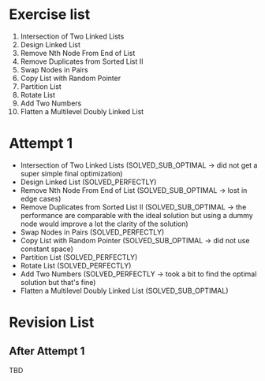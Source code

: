 # Exercise list
1. Intersection of Two Linked Lists
2. Design Linked List
3. Remove Nth Node From End of List
4. Remove Duplicates from Sorted List II
5. Swap Nodes in Pairs
6. Copy List with Random Pointer
7. Partition List
8. Rotate List
9. Add Two Numbers
10. Flatten a Multilevel Doubly Linked List

# Attempt 1
* Intersection of Two Linked Lists (SOLVED_SUB_OPTIMAL -> did not get a super simple final optimization)
* Design Linked List (SOLVED_PERFECTLY)
* Remove Nth Node From End of List (SOLVED_SUB_OPTIMAL -> lost in edge cases)
* Remove Duplicates from Sorted List II (SOLVED_SUB_OPTIMAL -> the performance are comparable with the ideal solution but using a dummy node would improve a lot the clarity of the solution)
* Swap Nodes in Pairs (SOLVED_PERFECTLY)
* Copy List with Random Pointer (SOLVED_SUB_OPTIMAL -> did not use constant space)
* Partition List (SOLVED_PERFECTLY)
* Rotate List (SOLVED_PERFECTLY)
* Add Two Numbers (SOLVED_PERFECTLY -> took a bit to find the optimal solution but that's fine)
*  Flatten a Multilevel Doubly Linked List (SOLVED_SUB_OPTIMAL)


# Revision List
## After Attempt 1
TBD